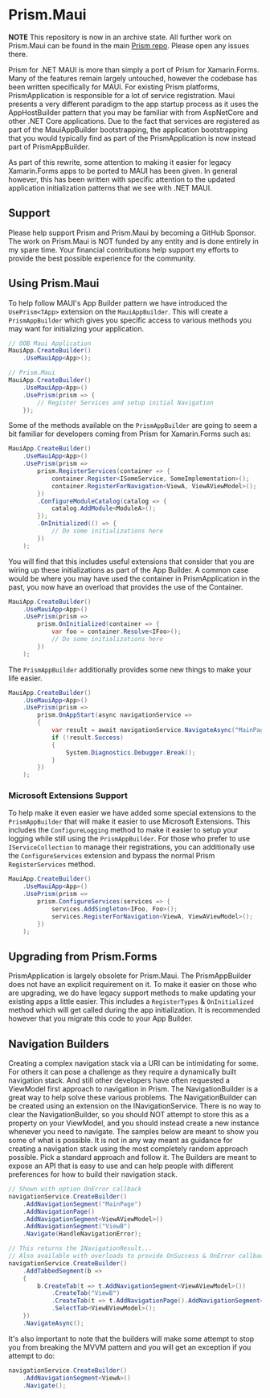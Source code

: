 # Prism.Maui

**NOTE** This repository is now in an archive state. All further work on Prism.Maui can be found in the main [Prism repo](https://github.com/PrismLibrary/Prism). Please open any issues there.

Prism for .NET MAUI is more than simply a port of Prism for Xamarin.Forms. Many of the features remain largely untouched, however the codebase has been written specifically for MAUI. For existing Prism platforms, PrismApplication is responsible for a lot of service registration. Maui presents a very different paradigm to the app startup process as it uses the AppHostBuilder pattern that you may be familiar with from AspNetCore and other .NET Core applications. Due to the fact that services are registered as part of the MauiAppBuilder bootstrapping, the application bootstrapping that you would typically find as part of the PrismApplication is now instead part of PrismAppBuilder.

As part of this rewrite, some attention to making it easier for legacy Xamarin.Forms apps to be ported to MAUI has been given. In general however, this has been written with specific attention to the updated application initialization patterns that we see with .NET MAUI.

## Support

Please help support Prism and Prism.Maui by becoming a GitHub Sponsor. The work on Prism.Maui is NOT funded by any entity and is done entirely in my spare time. Your financial contributions help support my efforts to provide the best possible experience for the community.

## Using Prism.Maui

To help follow MAUI's App Builder pattern we have introduced the `UsePrism<TApp>` extension on the `MauiAppBuilder`. This will create a `PrismAppBuilder` which gives you specific access to various methods you may want for initializing your application.

```cs
// OOB Maui Application
MauiApp.CreateBuilder()
    .UseMauiApp<App>();

// Prism.Maui
MauiApp.CreateBuilder()
    .UseMauiApp<App>()
    .UsePrism(prism => {
        // Register Services and setup initial Navigation
    });
```

Some of the methods available on the `PrismAppBuilder` are going to seem a bit familiar for developers coming from Prism for Xamarin.Forms such as:

```cs
MauiApp.CreateBuilder()
    .UseMauiApp<App>()
    .UsePrism(prism =>
        prism.RegisterServices(container => {
            container.Register<ISomeService, SomeImplementation>();
            container.RegisterForNavigation<ViewA, ViewAViewModel>();
        })
        .ConfigureModuleCatalog(catalog => {
            catalog.AddModule<ModuleA>();
        });
        .OnInitialized(() => {
            // Do some initializations here
        })
    );
```

You will find that this includes useful extensions that consider that you are wiring up these initializations as part of the App Builder. A common case would be where you may have used the container in PrismApplication in the past, you now have an overload that provides the use of the Container.

```cs
MauiApp.CreateBuilder()
    .UseMauiApp<App>()
    .UsePrism(prism =>
        prism.OnInitialized(container => {
            var foo = container.Resolve<IFoo>();
            // Do some initializations here
        })
    );
```

The `PrismAppBuilder` additionally provides some new things to make your life easier.

```cs
MauiApp.CreateBuilder()
    .UseMauiApp<App>()
    .UsePrism(prism =>
        prism.OnAppStart(async navigationService =>
        {
            var result = await navigationService.NavigateAsync("MainPage/NavigationPage/ViewA");
            if (!result.Success)
            {
                System.Diagnostics.Debugger.Break();
            }
        })
    );
```

### Microsoft Extensions Support

To help make it even easier we have added some special extensions to the `PrismAppBuilder` that will make it easier to use Microsoft Extensions. This includes the `ConfigureLogging` method to make it easier to setup your logging while still using the `PrismAppBuilder`. For those who prefer to use `IServiceCollection` to manage their registrations, you can additionally use the `ConfigureServices` extension and bypass the normal Prism `RegisterServices` method.

```cs
MauiApp.CreateBuilder()
    .UseMauiApp<App>()
    .UsePrism(prism =>
        prism.ConfigureServices(services => {
            services.AddSingleton<IFoo, Foo>();
            services.RegisterForNavigation<ViewA, ViewAViewModel>();
        })
    );
```

## Upgrading from Prism.Forms

PrismApplication is largely obsolete for Prism.Maui. The PrismAppBuilder does not have an explicit requirement on it. To make it easier on those who are upgrading, we do have legacy support methods to make updating your existing apps a little easier. This includes a `RegisterTypes` & `OnInitialized` method which will get called during the app initialization. It is recommended however that you migrate this code to your App Builder.

## Navigation Builders

Creating a complex navigation stack via a URI can be intimidating for some. For others it can pose a challenge as they require a dynamically built navigation stack. And still other developers have often requested a ViewModel first approach to navigation in Prism. The NavigationBuilder is a great way to help solve these various problems. The NavigationBuilder can be created using an extension on the INavigationService. There is no way to clear the NavigationBuilder, so you should NOT attempt to store this as a property on your ViewModel, and you should instead create a new instance whenever you need to navigate. The samples below are meant to show you some of what is possible. It is not in any way meant as guidance for creating a navigation stack using the most completely random approach possible. Pick a standard approach and follow it. The Builders are meant to expose an API that is easy to use and can help people with different preferences for how to build their navigation stack.

```cs
// Shown with option OnError callback
navigationService.CreateBuilder()
    .AddNavigationSegment("MainPage")
    .AddNavigationPage()
    .AddNavigationSegment<ViewAViewModel>()
    .AddNavigationSegment("ViewB")
    .Navigate(HandleNavigationError);

// This returns the INavigationResult... 
// Also available with overloads to provide OnSuccess & OnError callbacks
navigationService.CreateBuilder()
    .AddTabbedSegment(b =>
    {
        b.CreateTab(t => t.AddNavigationSegment<ViewAViewModel>())
            .CreateTab("ViewB")
            .CreateTab(t => t.AddNavigationPage().AddNavigationSegment<ViewCViewModel>())
            .SelectTab<ViewBViewModel>();
    })
    .NavigateAsync();
```

It's also important to note that the builders will make some attempt to stop you from breaking the MVVM pattern and you will get an exception if you attempt to do:

```cs
navigationService.CreateBuilder()
    .AddNavigationSegment<ViewA>()
    .Navigate();
```


